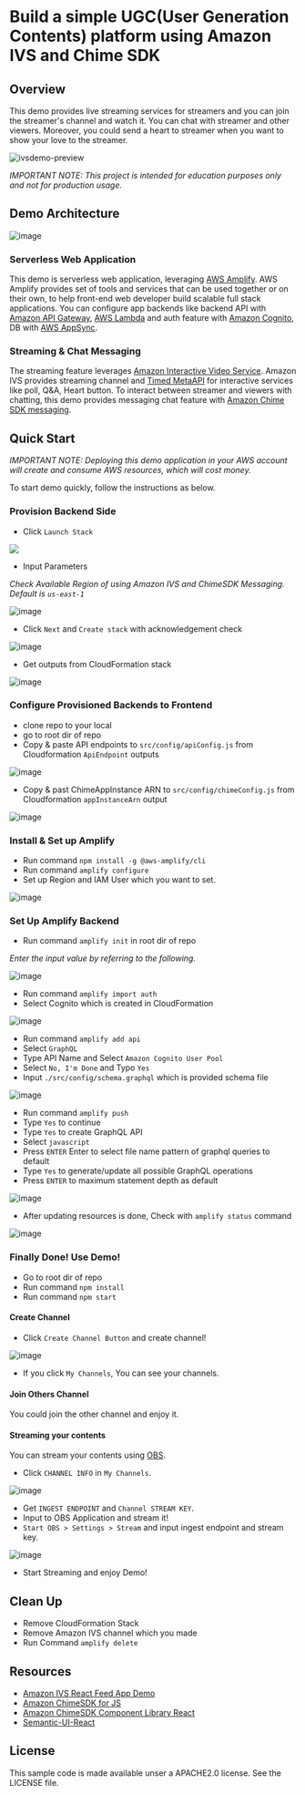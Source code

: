 # Build a simple UGC(User Generation Contents) platform using Amazon IVS and Chime SDK
## Overview
 This demo provides live streaming services for streamers and you can join the streamer's channel and watch it. You can chat with streamer and other viewers. Moreover, you could send a heart to streamer when you want to show your love to the streamer.
 
 ![ivsdemo-preview](https://user-images.githubusercontent.com/33510681/110777073-109e7680-82a4-11eb-8045-6a1770b33434.gif)


*IMPORTANT NOTE: This project is intended for education purposes only and not for production usage.*

## Demo Architecture
![image](https://user-images.githubusercontent.com/33510681/110781077-cbc90e80-82a8-11eb-9516-9d242c2bba71.png)

### Serverless Web Application
 This demo is serverless web application, leveraging [AWS Amplify](https://aws.amazon.com/amplify/?nc1=h_ls). AWS Amplify provides set of tools and services that can be used together or on their own, to help front-end web developer build scalable full stack applications. You can configure app backends like backend API with [Amazon API Gateway](https://aws.amazon.com/api-gateway/?nc1=h_ls), [AWS Lambda](https://aws.amazon.com/lambda/?nc1=h_ls) and auth feature with [Amazon Cognito](https://aws.amazon.com/cognito/?nc1=h_ls), DB with [AWS AppSync](https://aws.amazon.com/appsync/?nc1=h_ls). 

### Streaming & Chat Messaging
 The streaming feature leverages [Amazon Interactive Video Service](https://aws.amazon.com/ivs/?nc1=h_ls). Amazon IVS provides streaming channel and [Timed MetaAPI](https://docs.aws.amazon.com/ivs/latest/userguide/metadata.html) for interactive services like poll, Q&A, Heart button. To interact between streamer and viewers with chatting, this demo provides messaging chat feature with [Amazon Chime SDK messaging](https://docs.aws.amazon.com/chime/latest/dg/using-the-messaging-sdk.html).
 
## Quick Start
*IMPORTANT NOTE: Deploying this demo application in your AWS account will create and consume AWS resources, which will cost money.*

To start demo quickly, follow the instructions as below.

### Provision Backend Side
- Click `Launch Stack`

[<img src=https://user-images.githubusercontent.com/33510681/110818932-0fd00980-82d1-11eb-8ad7-0c2f74b78222.png>](https://console.aws.amazon.com/cloudformation/home?region=us-east-1#/stacks/new?stackName=IVSChatDemoStack&templateURL=https://sjunekim-publicasset-bucket.s3.ap-northeast-2.amazonaws.com/ivs_chime_demo_cf_final.yaml)

- Input Parameters

*Check Available Region of using Amazon IVS and ChimeSDK Messaging. Default is `us-east-1`*

![image](https://user-images.githubusercontent.com/33510681/113097328-aa1cd080-9231-11eb-8f88-dc7fd654ebd8.png)

- Click `Next` and `Create stack` with acknowledgement check

![image](https://user-images.githubusercontent.com/33510681/112758298-905c6d00-9028-11eb-8a07-d223c596d626.png)

- Get outputs from CloudFormation stack

![image](https://user-images.githubusercontent.com/33510681/112758767-f6e28a80-902a-11eb-8cf3-7604ff163d6d.png)

### Configure Provisioned Backends to Frontend 

- clone repo to your local
- go to root dir of repo
- Copy & paste API endpoints to `src/config/apiConfig.js` from Cloudformation `ApiEndpoint` outputs

![image](https://user-images.githubusercontent.com/33510681/112758813-2abdb000-902b-11eb-8723-4bf4d1be6b88.png)

- Copy & past ChimeAppInstance ARN to `src/config/chimeConfig.js` from Cloudformation `appInstanceArn` output

![image](https://user-images.githubusercontent.com/33510681/112758878-72443c00-902b-11eb-8e3e-a817aad0af90.png)

### Install & Set up Amplify
- Run command `npm install -g @aws-amplify/cli`
- Run command `amplify configure`
- Set up Region and IAM User which you want to set.

![image](https://user-images.githubusercontent.com/33510681/110809923-a946ed80-82c8-11eb-814b-2e2f7d33adf5.png)

### Set Up Amplify Backend
- Run command `amplify init` in root dir of repo

*Enter the input value by referring to the following.*

![image](https://user-images.githubusercontent.com/33510681/110810818-7d783780-82c9-11eb-8436-d283a2d5ea27.png)

- Run command `amplify import auth`
- Select Cognito which is created in CloudFormation

![image](https://user-images.githubusercontent.com/33510681/112759157-b97efc80-902c-11eb-9c10-9e7120c75de9.png)

- Run command `amplify add api`
- Select `GraphQL`
- Type API Name and Select `Amazon Cognito User Pool`
- Select `No, I'm Done` and Typo `Yes`
- Input `./src/config/schema.graphql` which is provided schema file

![image](https://user-images.githubusercontent.com/33510681/112759257-28f4ec00-902d-11eb-82e6-bd3a3ffa40b5.png)

- Run command `amplify push`
- Type `Yes` to continue
- Type `Yes` to create GraphQL API
- Select `javascript`
- Press `ENTER` Enter to select file name pattern of graphql queries to default
- Type `Yes` to generate/update all possible GraphQL operations
- Press `ENTER` to maximum statement depth as default

![image](https://user-images.githubusercontent.com/33510681/112759427-e384ee80-902d-11eb-9469-4aeea80ea544.png)

- After updating resources is done, Check with `amplify status` command

![image](https://user-images.githubusercontent.com/33510681/112759562-876e9a00-902e-11eb-8290-d2d6632fb74c.png)

### Finally Done! Use Demo!
- Go to root dir of repo
- Run command `npm install`
- Run command `npm start` 

#### Create Channel
- Click `Create Channel Button` and create channel!

![image](https://user-images.githubusercontent.com/33510681/110826429-69880200-82d8-11eb-85ee-bc0a3793a9af.png)

- If you click `My Channels`, You can see your channels.

#### Join Others Channel
You could join the other channel and enjoy it.

#### Streaming your contents
You can stream your contents using [OBS](https://obsproject.com/). 

- Click `CHANNEL INFO` in `My Channels`.

![image](https://user-images.githubusercontent.com/33510681/110826913-e4511d00-82d8-11eb-88f6-4352281aa596.png)

- Get `INGEST ENDPOINT` and `Channel STREAM KEY`.
- Input to OBS Application and stream it!
- `Start OBS > Settings > Stream` and input ingest endpoint and stream key.

![image](https://user-images.githubusercontent.com/33510681/110827764-bd471b00-82d9-11eb-8dde-f5e0303750a1.png)

- Start Streaming and enjoy Demo!

## Clean Up
- Remove CloudFormation Stack
- Remove Amazon IVS channel which you made
- Run Command `amplify delete`

## Resources
- [Amazon IVS React Feed App Demo](https://github.com/aws-samples/amazon-ivs-feed-web-demo)
- [Amazon ChimeSDK for JS](https://github.com/aws/amazon-chime-sdk-js)
- [Amazon ChimeSDK Component Library React](https://github.com/aws/amazon-chime-sdk-component-library-react)
- [Semantic-UI-React](https://react.semantic-ui.com/)

## License
This sample code is made available unser a APACHE2.0 license. See the LICENSE file.
